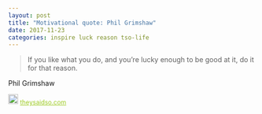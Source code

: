 ```yaml
---
layout: post
title: "Motivational quote: Phil Grimshaw"
date: 2017-11-23
categories: inspire luck reason tso-life
---
```

> If you like what you do, and you’re lucky enough to be good at it, do it for that reason.

Phil Grimshaw

<span style="z-index:50;font-size:0.9em;"><img src="https://theysaidso.com/branding/theysaidso.png" height="20" width="20" alt="theysaidso.com"/><a href="https://theysaidso.com" title="Powered by quotes from theysaidso.com" style="color: #9fcc25; margin-left: 4px; vertical-align: middle;">theysaidso.com</a></span>

